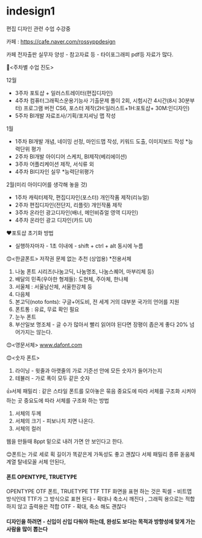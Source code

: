 # indesign1
편집 디자인 관련 수업 수강중

카페 : https://cafe.naver.com/rossyppdesign

카페 전자출판 실무자 양성 - 참고자료 등 - 타이포그래피 pdf등 자료가 많다.


🙌<주차별 수업 진도>

12월
  - 3주차 포토샵 + 일러스트레이터(편집디자인)
  - 4주차 컴퓨터그래픽스운용기능사 기출문제 풀이 2회, 시험시간 4시간(8시 30분부터) 프로그램 버전 CS6, 포스터 제작(2H:일러스트+1H:포토샵+ 30M:인디자인)
  - 5주차 BI개발 자료조사/기획/포지셔닝 맵 작성


1월
  - 1주차 BI개발 개념, 네이밍 선정, 마인드맵 작성, 키워드 도출, 이미지보드 작성 *능력단위 평가
  - 2주차 BI개발 아이디어 스케치, BI제작(베리에이션)
  - 3주차 어플리케이션 제작, 서식류 외
  - 4주차 BI디자인 실무 *능력단위평가


2월(미리 아이디어를 생각해 놓을 것)
  - 1주차 캐릭터제작, 편집디자인(포스터) 개인작품 제작(리뉴얼)
  - 2주차 편집디자인(전단지, 리플릿) 개인작품 제작
  - 3주차 온라인 광고디자인(배너, 메인비쥬얼 영역 디자인)
  - 4주차 온라인 광고 디자인(카드 UI)


❤포토샵 초기화 방법 
- 실행하자마자 - 1초 이내에 - shift + ctrl + alt 동시에 누름

😊<한글폰트>  저작권 문제 없는 추천 (상업용) *전용서체
1. 나눔 폰트 시리즈(나눔고딕, 나눔명조, 나눔스퀘어, 마부리체 등)
2. 배달의 민족(우아한 형제들): 도현체, 주아체, 한나체
3. 서울체 : 서울남산체, 서울한강체 등
4. 다음체 
5. 본고딕(noto fonts): 구글+어도비, 전 세계 거의 대부분 국가의 언어를 지원 
6. 폰트통 : 유료, 무료 확인 필요 
7. 눈누 폰트 
8. 부산일보 명조체 - 글 수가 많아서 빨리 읽어야 된다면 장평이 좁은게 좋다 20% 넘어가지는 않는다.

😊<영문서체>
www.dafont.com

😊<숫자 폰트>
1. 라이닝 - 윗줄과 아랫줄의 가로 기준선 안에 모든 숫자가 들어가는지 
2. 테뷸러 - 가로 폭이 모두 같은 숫자


👍서체 패밀리 : 같은 스타일 폰트를 모아놓은 묶음
중요도에 따라 서체를 구조화 시켜야 하는 곳 
중요도에 따라 서체를 구조화 하는 방법
1. 서체의 두께 
2. 서체의 크기 - 피보나치 치면 나온다. 
3. 서체의 컬러

웹을 만들때 8ppt 밑으로 내려 가면 안 보인다고 한다.


😊폰트는 가로 세로 획 길이가 똑같은게 가독성도 좋고 괜찮다
서체 패밀리 종류 
돋움체 계열 
탈네모꼴 서체 안된다, 

#### 폰트 OPENTYPE, TRUETYPE

OPENTYPE OTF 폰트, TRUETYPE TTF
TTF 화면을 표현 하는 것은 픽셀 - 비트맵 방식인데 TTF가 그 방식으로 표현 된다 - 확대나 축소시 깨진다 , 그래픽 용으로는 적합하지 않고 출력용은 적합
OTF - 확대, 축소 해도 괜찮다 

#### 디자인을 하려면 - 신입이 신입 다워야 하는데, 완성도 보다는 목적과 방향성에 맞게 가는 사람을 많이 뽑는다
